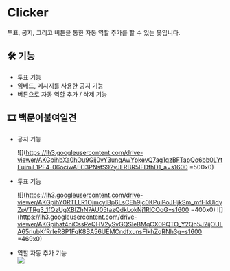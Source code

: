 # Clicker
투표, 공지, 그리고 버튼을 통한 자동 역할 추가를 할 수 있는 봇입니다.

## 🛠️ 기능
- 투표 기능
- 임베드, 메시지를 사용한 공지 기능
- 버튼으로 자동 역할 추가 / 삭제 기능

## 🎞️ 백문이불여일견

- 공지 기능  

   ![](https://lh3.googleusercontent.com/drive-viewer/AKGpihbXa0hOu9Gij0vY3unqAwYpkevQ7ag1qzBFTapQo6bb0LYtEuimiL1PF4-06ociwAEC3PNstS92yJERBR5IFDfhD1_a=s1600 =500x0)

- 투표 기능

   ![](https://lh3.googleusercontent.com/drive-viewer/AKGpihY0RTLLR1OjmcyIBp6LsCEh9jc0KPuiPoJHjkSm_mfHkUidyZpVTRg3_1fQzUgXBIZhN7AU05tazQdkLokNj1RlCOoG=s1600 =400x0)
   ![](https://lh3.googleusercontent.com/drive-viewer/AKGpihat4niCssReQHV2ySvGQSIeBMqCX0PQTO_Y2Qh5J2ijOULA65riubKfRrIeR8P1FqK8BA56UEMCndfxunsFlkhZqRNh3g=s1600 =469x0)

- 역할 자동 추가 기능  
    ![](https://lh3.googleusercontent.com/drive-viewer/AKGpihbjsoYCqlZBu4O3tA_dY4cgl30I8MUBUrrAynDlbevsxSPumUPfYeXM5drrUQn01KRf6fBeWByzHmwXXc5tSWYPZXIy=s2560)